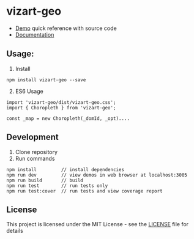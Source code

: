 # vizart-geo

* [Demo](https://vizartjs.github.io/demo.html) quick reference with source code
* [Documentation](https://github.com/VizArtJS/vizart-geo/wiki)



## Usage:

1. Install

```
npm install vizart-geo --save
```

2. ES6 Usage

```
import 'vizart-geo/dist/vizart-geo.css';
import { Choropleth } from 'vizart-geo';

const _map = new Choropleth(_domId, _opt)....
```

## Development
1. Clone repository
2. Run commands
```
npm install         // install dependencies
npm run dev         // view demos in web browser at localhost:3005
npm run build       // build
npm run test        // run tests only
npm run test:cover  // run tests and view coverage report
```


## License

This project is licensed under the MIT License - see the [LICENSE](LICENSE) file for details
